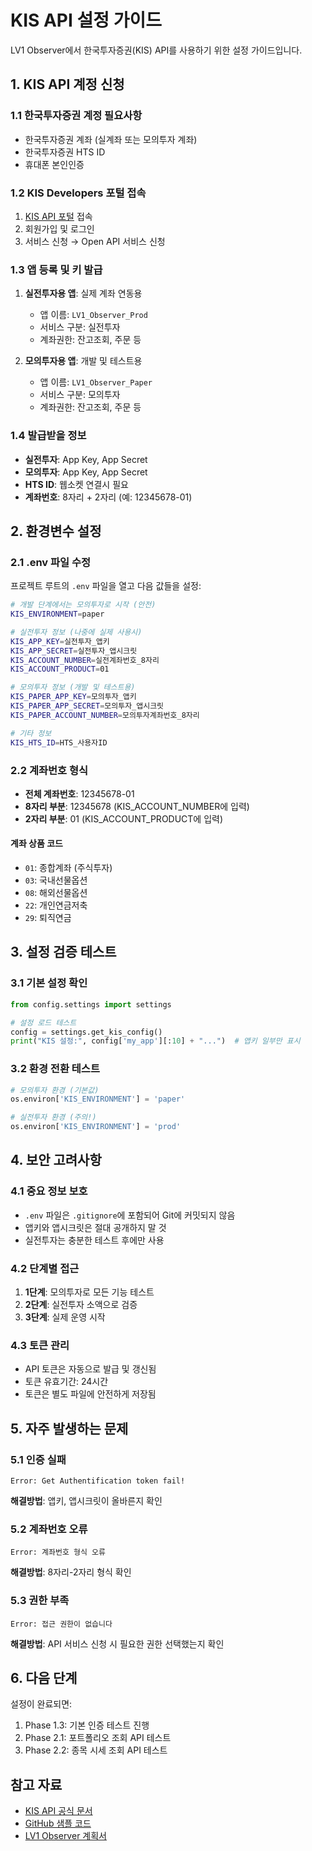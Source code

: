 # KIS API 설정 가이드

LV1 Observer에서 한국투자증권(KIS) API를 사용하기 위한 설정 가이드입니다.

## 1. KIS API 계정 신청

### 1.1 한국투자증권 계정 필요사항
- 한국투자증권 계좌 (실계좌 또는 모의투자 계좌)
- 한국투자증권 HTS ID
- 휴대폰 본인인증

### 1.2 KIS Developers 포털 접속
1. [KIS API 포털](https://apiportal.koreainvestment.com/) 접속
2. 회원가입 및 로그인
3. 서비스 신청 → Open API 서비스 신청

### 1.3 앱 등록 및 키 발급
1. **실전투자용 앱**: 실제 계좌 연동용
   - 앱 이름: `LV1_Observer_Prod`
   - 서비스 구분: 실전투자
   - 계좌권한: 잔고조회, 주문 등

2. **모의투자용 앱**: 개발 및 테스트용
   - 앱 이름: `LV1_Observer_Paper`
   - 서비스 구분: 모의투자
   - 계좌권한: 잔고조회, 주문 등

### 1.4 발급받을 정보
- **실전투자**: App Key, App Secret
- **모의투자**: App Key, App Secret
- **HTS ID**: 웹소켓 연결시 필요
- **계좌번호**: 8자리 + 2자리 (예: 12345678-01)

## 2. 환경변수 설정

### 2.1 .env 파일 수정
프로젝트 루트의 `.env` 파일을 열고 다음 값들을 설정:

```bash
# 개발 단계에서는 모의투자로 시작 (안전)
KIS_ENVIRONMENT=paper

# 실전투자 정보 (나중에 실제 사용시)
KIS_APP_KEY=실전투자_앱키
KIS_APP_SECRET=실전투자_앱시크릿
KIS_ACCOUNT_NUMBER=실전계좌번호_8자리
KIS_ACCOUNT_PRODUCT=01

# 모의투자 정보 (개발 및 테스트용)
KIS_PAPER_APP_KEY=모의투자_앱키
KIS_PAPER_APP_SECRET=모의투자_앱시크릿
KIS_PAPER_ACCOUNT_NUMBER=모의투자계좌번호_8자리

# 기타 정보
KIS_HTS_ID=HTS_사용자ID
```

### 2.2 계좌번호 형식
- **전체 계좌번호**: 12345678-01
- **8자리 부분**: 12345678 (KIS_ACCOUNT_NUMBER에 입력)
- **2자리 부분**: 01 (KIS_ACCOUNT_PRODUCT에 입력)

#### 계좌 상품 코드
- `01`: 종합계좌 (주식투자)
- `03`: 국내선물옵션
- `08`: 해외선물옵션
- `22`: 개인연금저축
- `29`: 퇴직연금

## 3. 설정 검증 테스트

### 3.1 기본 설정 확인
```python
from config.settings import settings

# 설정 로드 테스트
config = settings.get_kis_config()
print("KIS 설정:", config['my_app'][:10] + "...")  # 앱키 일부만 표시
```

### 3.2 환경 전환 테스트
```python
# 모의투자 환경 (기본값)
os.environ['KIS_ENVIRONMENT'] = 'paper'

# 실전투자 환경 (주의!)
os.environ['KIS_ENVIRONMENT'] = 'prod'
```

## 4. 보안 고려사항

### 4.1 중요 정보 보호
- `.env` 파일은 `.gitignore`에 포함되어 Git에 커밋되지 않음
- 앱키와 앱시크릿은 절대 공개하지 말 것
- 실전투자는 충분한 테스트 후에만 사용

### 4.2 단계별 접근
1. **1단계**: 모의투자로 모든 기능 테스트
2. **2단계**: 실전투자 소액으로 검증
3. **3단계**: 실제 운영 시작

### 4.3 토큰 관리
- API 토큰은 자동으로 발급 및 갱신됨
- 토큰 유효기간: 24시간
- 토큰은 별도 파일에 안전하게 저장됨

## 5. 자주 발생하는 문제

### 5.1 인증 실패
```
Error: Get Authentification token fail!
```
**해결방법**: 앱키, 앱시크릿이 올바른지 확인

### 5.2 계좌번호 오류
```
Error: 계좌번호 형식 오류
```
**해결방법**: 8자리-2자리 형식 확인

### 5.3 권한 부족
```
Error: 접근 권한이 없습니다
```
**해결방법**: API 서비스 신청 시 필요한 권한 선택했는지 확인

## 6. 다음 단계

설정이 완료되면:
1. Phase 1.3: 기본 인증 테스트 진행
2. Phase 2.1: 포트폴리오 조회 API 테스트
3. Phase 2.2: 종목 시세 조회 API 테스트

## 참고 자료

- [KIS API 공식 문서](https://apiportal.koreainvestment.com/)
- [GitHub 샘플 코드](https://github.com/koreainvestment/open-trading-api)
- [LV1 Observer 계획서](../prompts/lv1_plan.md)
